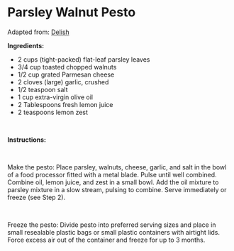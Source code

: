 Parsley Walnut Pesto
====================

Adapted from: [Delish](http://www.delish.com/recipefinder/parsley-walnut-pesto-3625)

**Ingredients:**

-   2 cups (tight-packed) flat-leaf parsley leaves
-   3/4 cup toasted chopped walnuts
-   1/2 cup grated Parmesan cheese
-   2 cloves (large) garlic, crushed
-   1/2 teaspoon salt
-   1 cup extra-virgin olive oil
-   2 Tablespoons fresh lemon juice
-   2 teaspoons lemon zest

 

**Instructions:**

 

Make the pesto: Place parsley, walnuts, cheese, garlic, and salt in the bowl of a food processor fitted with a metal blade. Pulse until well combined. Combine oil, lemon juice, and zest in a small bowl. Add the oil mixture to parsley mixture in a slow stream, pulsing to combine. Serve immediately or freeze (see Step 2).

 

Freeze the pesto: Divide pesto into preferred serving sizes and place in small resealable plastic bags or small plastic containers with airtight lids. Force excess air out of the container and freeze for up to 3 months.
